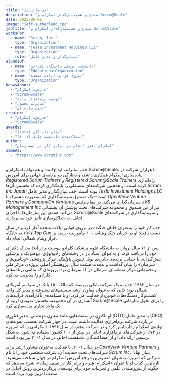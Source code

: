 ```yaml
---
title: "جِف ساتِرلَند"
description: "مبدع و هم‌بنیان‌گذار اسکرام و Scrum@Scale"
date: 2025-06-01
image: "jeff-sutherland.jpg"
jobTitle: "مبدع و هم‌بنیان‌گذار اسکرام و Scrum@Scale"
worksFor:
  - name: "Scrum, Inc."
    type: "Organization"
  - name: "Tesla Investment Holdings LLC"
    type: "Organization"
    role: "بنیان‌گذار و مدیر عامل"
alumniOf:
  - name: "دانشکده پزشکی دانشگاه کلرادو"
    type: "EducationalOrganization"
  - name: "نیروی هوایی ایالات متحده"
    type: "Organization"
knowsAbout:
  - "چارچوب اسکرام"
  - "Scrum@Scale"
  - "توسعه نرم‌افزار چابک"
  - "مدیریت محصول"
  - "تحول سازمانی"
creator:
  - "چارچوب اسکرام"
  - "Scrum@Scale"
awards:
  - "مقام تاپ گان (۱۹۶۷)"
  - "امضاکننده مانیفست چابک (۲۰۰۱)"
author:
  - "اسکرام: هنر انجام دو برابر کار در نصف زمان"
sameAs:
  - "https://www.scruminc.com"
---
```


جف ساترلند، ابداع‌کننده و هم‌مؤلف اسکرام و Scrum\@Scale، با هزاران شرکت در پیاده‌سازی اسکرام همکاری داشته و به‌تازگی دو برنامه‌ی جهانی برای آموزش *Registered Scrum Trainers* و *Registered Scrum\@Scale Trainers* راه‌اندازی کرده است. او همچنین شرکت‌های مستقلی را پایه‌گذاری کرده که نخستین آن‌ها *Scrum Inc Japan* بوده است. جف بنیان‌گذار و مدیر عامل *Tesla Investment Holdings LLC* است—یک صندوق سرمایه‌گذاری که به‌صورت مشترک با *OpenView Venture Partners* و *CompanyOn Ventures* سرمایه‌گذاری می‌کند. در مقام رئیس *JVS Management Inc* نیز از این صندوق و مجموعه شرکت‌های تحت پوشش آن پشتیبانی می‌کند. همه‌ی این سازمان‌ها با اجرای Scrum\@Scale و سرمایه‌گذاری در شرکت‌های اجایل، به حداکثرسازی تأثیر خود می‌پردازند.

جف کار خود را به‌عنوان خلبان جنگنده در نیروی هوایی ایالات متحده آغاز کرد و در سال ۱۹۶۷ به جایگاه *Top Gun* دست یافت؛ او در جریان جنگ ویتنام، ۱۰۰ مأموریت رزمی بر فراز ویتنام شمالی انجام داد.

پس از ۱۱ سال پرواز، به دانشگاه علوم پزشکی کلرادو پیوست و در آنجا مدرک دکترای خود را دریافت کرد. او به‌عنوان استاد یار در رشته‌های رادیولوژی، بیومتریک و پزشکی پیش‌گیرانه، با حمایت برنده‌ی جایزه‌ی نوبل *لینوس پاولینگ*، مرکز پژوهشی «ویتامین‌ها و سرطان» را بنیان گذاشت و به‌مدت هشت سال، پژوهشگر اصلی پروژه‌ی مرکز ملی سرطان بود؛ پروژه‌ای که تمامی برنامه‌های IT و تحقیقاتی مرکز منطقه‌ای سرطان در کلرادو را مدیریت می‌کرد.

در سال ۱۹۸۳، جف به یک شرکت بانکی پیوست که مالک ۱۵۰ بانک در سراسر آمریکای شمالی بود؛ جایی که به‌عنوان معاون ارشد سیستم‌های پیشرفته و مدیر کل واحد کسب‌وکار دستگاه‌های خودپرداز فعالیت می‌کرد. او با مشاهده‌ی ناکارآمدی فرایندهای آبشاری در آن مجموعه، نخستین نمونه‌ی اولیه از Scrum\@Scale را برای تحول سازمانی یک واحد تجاری پیاده‌سازی کرد.

او تاکنون در سمت‌هایی مانند معاون مهندسی، مدیر فناوری (CTO) یا مدیر عامل (CEO) در یازده شرکت نرم‌افزاری فعالیت داشته است. در چهار شرکت نخست، نمونه‌های اولیه‌ی اسکرام را آزمایش کرد و در شرکت پنجم، در سال ۱۹۹۳، اسکرامی را که امروزه در ۷۴٪ از شرکت‌های نرم‌افزاری اجایل در بیش از ۱۰۰ کشور استفاده می‌شود، به‌شکل رسمی ارائه داد. او از امضاکنندگان *مانیفست اجایل* در سال ۲۰۰۱ نیز بوده است.

در سال ۲۰۰۶، با فعالیت به‌عنوان مشاور ارشد برای *OpenView Venture Partners* و شرکت‌های تحت حمایت آن، شرکت شخصی خود را با نام *Scrum Inc.* بنیان نهاد؛ شرکتی که امروزه به‌عنوان معتبرترین مرجع آموزش اسکرام در جهان شناخته می‌شود. تازه‌ترین کتاب او با عنوان «اسکرام: هنر دو برابر کار در نصف زمان»، شرح می‌دهد که چگونه از پس‌زمینه‌ی علمی و تجربیات خود برای توسعه‌ی پرکاربردترین روش اجایل در صنعت امروز بهره برده است.